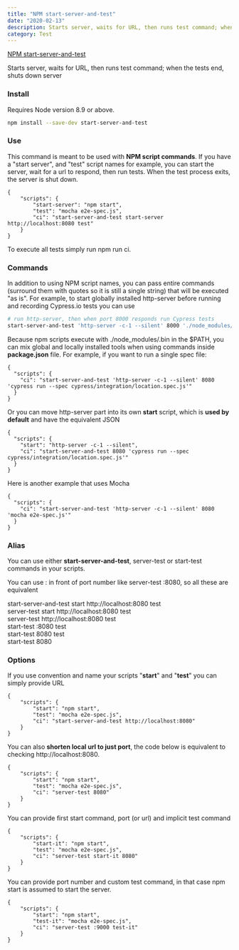 ```yaml
---
title: "NPM start-server-and-test"
date: "2020-02-13"
description: Starts server, waits for URL, then runs test command; when the tests end, shuts down server
category: Test
---
```


[NPM start-server-and-test](https://github.com/bahmutov/start-server-and-test)

Starts server, waits for URL, then runs test command; when the tests end, shuts down server

### Install
Requires Node version 8.9 or above.
```bash
npm install --save-dev start-server-and-test
```
### Use
This command is meant to be used with **NPM script commands**. If you have a "start server", and "test" script names for example, you can start the server, wait for a url to respond, then run tests. When the test process exits, the server is shut down.
```
{
    "scripts": {
        "start-server": "npm start",
        "test": "mocha e2e-spec.js",
        "ci": "start-server-and-test start-server http://localhost:8080 test"
    }
}
```
To execute all tests simply run npm run ci.

### Commands
In addition to using NPM script names, you can pass entire commands (surround them with quotes so it is still a single string) that will be executed "as is". For example, to start globally installed http-server before running and recording Cypress.io tests you can use
```bash
# run http-server, then when port 8000 responds run Cypress tests
start-server-and-test 'http-server -c-1 --silent' 8000 './node_modules/.bin/cypress run --record'
```
Because npm scripts execute with ./node_modules/.bin in the $PATH, you can mix global and locally installed tools when using commands inside **package.json** file. For example, if you want to run a single spec file:
```
{
  "scripts": {
    "ci": "start-server-and-test 'http-server -c-1 --silent' 8080 'cypress run --spec cypress/integration/location.spec.js'"
  }
}
```
Or you can move http-server part into its own **start** script, which is **used by default** and have the equivalent JSON
```
{
  "scripts": {
    "start": "http-server -c-1 --silent",
    "ci": "start-server-and-test 8080 'cypress run --spec cypress/integration/location.spec.js'"
  }
}
```
Here is another example that uses Mocha
```
{
  "scripts": {
    "ci": "start-server-and-test 'http-server -c-1 --silent' 8080 'mocha e2e-spec.js'"
  }
}
```
### Alias
You can use either **start-server-and-test**, server-test or start-test commands in your scripts.

You can use : in front of port number like server-test :8080, so all these are equivalent

start-server-and-test start http://localhost:8080 test   
server-test start http://localhost:8080 test   
server-test http://localhost:8080 test   
start-test :8080 test   
start-test 8080 test   
start-test 8080   

### Options
If you use convention and name your scripts "**start**" and "**test**" you can simply provide URL
```
{
    "scripts": {
        "start": "npm start",
        "test": "mocha e2e-spec.js",
        "ci": "start-server-and-test http://localhost:8080"
    }
}
```
You can also **shorten local url to just port**, the code below is equivalent to checking http://localhost:8080.
```
{
    "scripts": {
        "start": "npm start",
        "test": "mocha e2e-spec.js",
        "ci": "server-test 8080"
    }
}
```
You can provide first start command, port (or url) and implicit test command
```
{
    "scripts": {
        "start-it": "npm start",
        "test": "mocha e2e-spec.js",
        "ci": "server-test start-it 8080"
    }
}
```
You can provide port number and custom test command, in that case npm start is assumed to start the server.
```
{
    "scripts": {
        "start": "npm start",
        "test-it": "mocha e2e-spec.js",
        "ci": "server-test :9000 test-it"
    }
}
```


